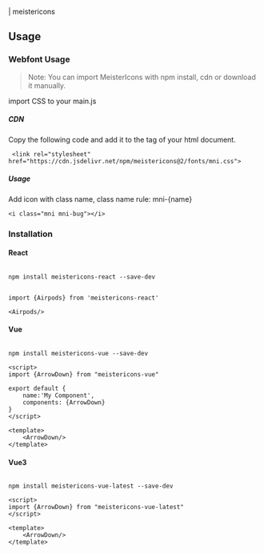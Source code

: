 | meistericons

## Usage

### Webfont Usage
>
>Note: You can import MeisterIcons with npm install, cdn or download it manually.

import CSS to your main.js

##### CDN

Copy the following code and add it to the <head> tag of your html document.

```
 <link rel="stylesheet" href="https://cdn.jsdelivr.net/npm/meistericons@2/fonts/mni.css">
 ```

##### Usage

Add icon with class name, class name rule: mni-{name}

```
<i class="mni mni-bug"></i>
```

### Installation

#### React

```

npm install meistericons-react --save-dev


import {Airpods} from 'meistericons-react'

<Airpods/>

```

#### Vue

```

npm install meistericons-vue --save-dev

<script>
import {ArrowDown} from "meistericons-vue"

export default {
    name:'My Component',
    components: {ArrowDown}
}
</script>

<template>
    <ArrowDown/>
</template>

```

#### Vue3

```

npm install meistericons-vue-latest --save-dev

<script>
import {ArrowDown} from "meistericons-vue-latest"
</script>

<template>
    <ArrowDown/>
</template>

```
